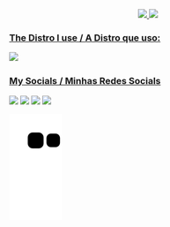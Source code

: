 <!--
**AlixHenri/alixhenri** is a ✨ _special_ ✨ repository because its `README.md` (this file) appears on your GitHub profile.

Here are some ideas to get you started:

- 🔭 I’m currently working on ...
- 🌱 I’m currently learning ...
- 👯 I’m looking to collaborate on ...
- 🤔 I’m looking for help with ...
- 💬 Ask me about ...
- 📫 How to reach me: ...
- 😄 Pronouns: ...
- ⚡ Fun fact: ...
-->

<!--Github Stats Panel-->
<div align="center">
  <a href="https://github.com/alixhenri">
  <img height="180em" src="https://github-readme-stats.vercel.app/api?username=alixhenri&show_icons=true&theme=dracula&include_all_commits=true&count_private=true"/>
  <img height="180em" src="https://github-readme-stats.vercel.app/api/top-langs/?username=alixhenri&layout=compact&langs_count=7&theme=dracula"/>
</div>
  
<h3>The Distro I use / A Distro que uso:</h3>
  <img src = "https://img.shields.io/badge/Manjaro-35BF5C?style=for-the-badge&logo=Manjaro&logoColor=white">

<!--Social Badges-->
<div id="Socials">
  <h3>My Socials / Minhas Redes Socials</h3>
  <a href="https://open.spotify.com/user/222o4dlvyefwxhylqdfayysoa" target="_blank"><img src="https://img.shields.io/badge/Spotify-1ED760?&style=for-the-badge&logo=spotify&logoColor=white" target="_blank"></a>
  <a href="https://twitter.com/HenriKobain" target="_blank"><img src="https://img.shields.io/badge/Twitter-1DA1F2?style=for-the-badge&logo=twitter&logoColor=white" target="_blank"></a>
  <a href="https://www.instagram.com/mozart_henri/" target="_blank"><img src="https://img.shields.io/badge/Instagram-E4405F?style=for-the-badge&logo=instagram&logoColor=white" target="_blank"></a>
  <a href="https://www.linkedin.com/in/matheus-henri-fran%C3%A7a-aa83061b9/" target="_blank"><img src="https://img.shields.io/badge/LinkedIn-0077B5?style=for-the-badge&logo=linkedin&logoColor=white"></a>
</div>  

<!--Snake Animation-->
![snake gif](https://github.com/AlixHenri/AlixHenri/blob/output/github-contribution-grid-snake.svg)
